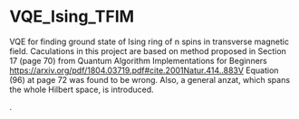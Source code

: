 # VQE_Ising_TFIM
VQE for finding ground state of Ising ring of n spins in transverse magnetic field. 
Caculations in this project are based on method proposed in Section 17 (page 70) from 
Quantum Algorithm Implementations for Beginners https://arxiv.org/pdf/1804.03719.pdf#cite.2001Natur.414..883V
Equation (96) at page 72 was found to be wrong.
Also, a general anzat, which spans the whole Hilbert space, is introduced.

.

